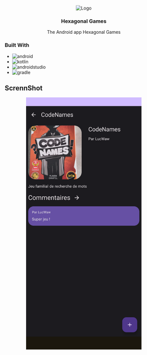 <!-- Improved compatibility of back to top link: See: https://github.com/othneildrew/Best-README-Template/pull/73 -->
<a name="readme-top"></a>
<!--
*** Thanks for checking out the Best-README-Template. If you have a suggestion
*** that would make this better, please fork the repo and create a pull request
*** or simply open an issue with the tag "enhancement".
*** Don't forget to give the project a star!
*** Thanks again! Now go create something AMAZING! :D
-->


<!-- PROJECT LOGO -->
<br />
<div align="center">
    <img src="app/src/main/ic_launcher-playstore.png" alt="Logo" width="200" height="200">

<h3 align="center">Hexagonal Games</h3>

  <p align="center">
    The Android app Hexagonal Games
  </p>
</div>

### Built With

* ![android]
* ![kotlin]
* ![androidstudio]
* ![gradle]

<!-- ScreenShot -->

## ScrennShot

<div align="center">
    <img src="images/HexagonalGames.png" alt="DetailScreen" height="800">
</div>

<!-- MARKDOWN LINKS & IMAGES -->
<!-- https://www.markdownguide.org/basic-syntax/#reference-style-links -->

[android]: https://img.shields.io/badge/Android-3DDC84?style=for-the-badge&logo=android&logoColor=white

[kotlin]: https://img.shields.io/badge/Kotlin-7F52FF?style=for-the-badge&logo=Kotlin&logoColor=white

[androidstudio]: https://img.shields.io/badge/Android%20Studio-3DDC84?style=for-the-badge&logo=androidstudio&logoColor=white

[gradle]: https://img.shields.io/badge/Gradle-02303A?style=for-the-badge&logo=gradle&logoColor=white
